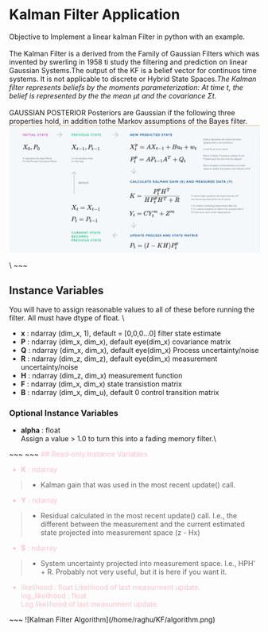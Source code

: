 # Kalman Filter Application 
Objective to Implement a linear kalman Filter in python with an example.\
\
The Kalman Filter is a derived from the Family of Gaussian Filters which was invented by swerling in 1958 ti study the filtering and prediction on linear Gaussian Systems.The output of the KF is a belief vector for continuos time systems. It is not applicable to discrete or Hybrid State Spaces.*The Kalman filter represents beliefs by the moments parameterization: At
time t, the belief is represented by the the mean μt and the covariance Σt.*\
\
GAUSSIAN POSTERIOR Posteriors are Gaussian if the following three properties hold, in addition tothe Markov assumptions of the Bayes filter.\
![Kalman Filter Algorithm](https://github.com/starceees/starceees/blob/main/KF/algorithm.jpg)


\ ~~~
<span style="color:lightblue">
## Instance Variables

You will have to assign reasonable values to all of these before running the filter. All must have dtype of float.
\
* **x** : ndarray (dim_x, 1), default = [0,0,0…0]
filter state estimate
* **P** : ndarray (dim_x, dim_x), default eye(dim_x)
covariance matrix
* **Q** : ndarray (dim_x, dim_x), default eye(dim_x)
Process uncertainty/noise 
* **R** : ndarray (dim_z, dim_z), default eye(dim_x)
measurement uncertainty/noise 
 * **H** : ndarray (dim_z, dim_x)
measurement function
* **F** : ndarray (dim_x, dim_x)
state transistion matrix
* **B** : ndarray (dim_x, dim_u), default 0
control transition matrix

### Optional Instance Variables

* **alpha** : float\
Assign a value > 1.0 to turn this into a fading memory filter.\
</span>
~~~
~~~
<span style ="color:pink">
## Read-only Instance Variables

* **K** : ndarray
>* Kalman gain that was used in the most recent update() call.
* **Y** : ndarray
>* Residual calculated in the most recent update() call. I.e., the different between the measurement and the current estimated state projected into measurement space (z - Hx)
* **S** : ndarray
>* System uncertainty projected into measurement space. I.e., HPH’ + R. Probably not very useful, but it is here if you want it.
* likelihood : float
Likelihood of last measurment update.\
log_likelihood : float\
Log likelihood of last measurment update.
</span>
~~~
![Kalman Filter Algorithm](/home/raghu/KF/algorithm.png)
